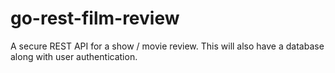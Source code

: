 # go-rest-film-review
 A secure REST API for a show / movie review. This will also have a database along with user authentication.
